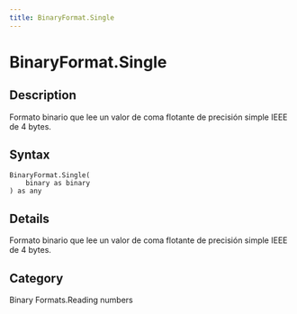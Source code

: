 ```yaml
---
title: BinaryFormat.Single
---
```


# BinaryFormat.Single


## Description

Formato binario que lee un valor de coma flotante de precisión simple IEEE de 4 bytes.


## Syntax

```powerquery
BinaryFormat.Single(
    binary as binary
) as any
```


## Details

Formato binario que lee un valor de coma flotante de precisión simple IEEE de 4 bytes.



## Category
Binary Formats.Reading numbers
